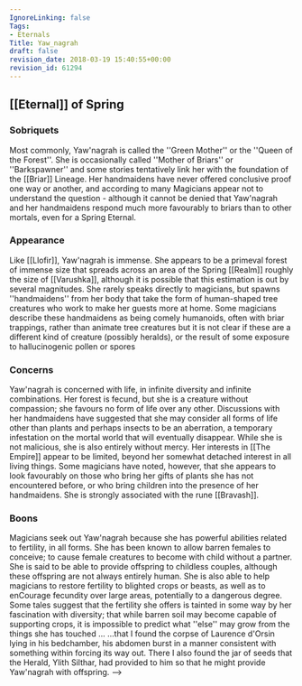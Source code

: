 ```yaml
---
IgnoreLinking: false
Tags:
- Eternals
Title: Yaw_nagrah
draft: false
revision_date: 2018-03-19 15:40:55+00:00
revision_id: 61294
---
```


## [[Eternal]] of Spring
### Sobriquets
Most commonly, Yaw'nagrah is called the ''Green Mother'' or the ''Queen of the Forest''. 
She is occasionally called ''Mother of Briars'' or ''Barkspawner'' and some stories tentatively link her with the foundation of the [[Briar]] Lineage. Her handmaidens have never offered conclusive proof one way or another, and according to many Magicians appear not to understand the question - although it cannot be denied that Yaw'nagrah and her handmaidens respond much more favourably to briars than to other mortals, even for a Spring Eternal.
### Appearance
Like [[Llofir]], Yaw'nagrah is immense. She appears to be a primeval forest of immense size that spreads across an area of the Spring [[Realm]] roughly the size of [[Varushka]], although it is possible that this estimation is out by several magnitudes. She rarely speaks directly to magicians, but spawns ''handmaidens'' from her body that take the form of human-shaped tree creatures who work to make her guests more at home. 
Some magicians describe these handmaidens as being comely humanoids, often with briar trappings, rather than animate tree creatures but it is not clear if these are a different kind of creature (possibly heralds), or the result of some exposure to hallucinogenic pollen or spores
### Concerns
Yaw'nagrah is concerned with life, in infinite diversity and infinite combinations. Her forest is fecund, but she is a creature without compassion; she favours no form of life over any other. Discussions with her handmaidens have suggested that she may consider all forms of life other than plants and perhaps insects to be an aberration, a temporary infestation on the mortal world that will eventually disappear.
While she is not malicious, she is also entirely without mercy. Her interests in [[The Empire]] appear to be limited, beyond her somewhat detached interest in all living things. Some magicians have noted, however, that she appears to look favourably on those who bring her gifts of plants she has not encountered before, or who bring children into the presence of her handmaidens.
She is strongly associated with the rune [[Bravash]].
### Boons
Magicians seek out Yaw'nagrah because she has powerful abilities related to fertility, in all forms. She has been known to allow barren females to conceive; to cause female creatures to become with child without a partner. She is said to be able to provide offspring to childless couples, although these offspring are not always entirely human. She is also able to help magicians to restore fertility to blighted crops or beasts, as well as to enCourage fecundity over large areas, potentially to a dangerous degree. 
Some tales suggest that the fertility she offers is tainted in some way by her fascination with diversity; that while barren soil may become capable of supporting crops, it is impossible to predict what ''else'' may grow from the things she has touched ... 
...that I found the corpse of Laurence d'Orsin lying in his bedchamber, his abdomen burst in a manner consistent with something within forcing its way out. There I also found the jar of seeds that the Herald, Ylith Silthar, had provided to him so that he might provide Yaw'nagrah with offspring. -->